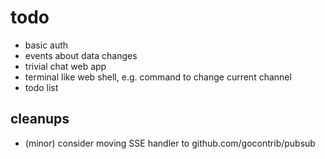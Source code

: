 # todo

- basic auth
- events about data changes
- trivial chat web app
- terminal like web shell, e.g. command to change current channel
- todo list

## cleanups

- (minor) consider moving SSE handler to github.com/gocontrib/pubsub
